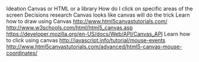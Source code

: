 Ideation
  Canvas or HTML or a library
  How do I click on specific areas of the screen
Decisions
  research Canvas
  looks like canvas will do the trick
Learn how to draw using Canvas
  http://www.html5canvastutorials.com/
  http://www.w3schools.com/html/html5_canvas.asp
  https://developer.mozilla.org/en-US/docs/Web/API/Canvas_API
Learn how to click using canvas
  http://javascript.info/tutorial/mouse-events
  http://www.html5canvastutorials.com/advanced/html5-canvas-mouse-coordinates/

